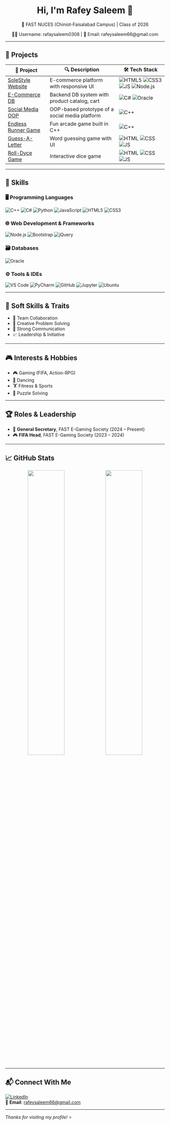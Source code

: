 <h1 align="center">Hi, I'm Rafey Saleem 👋</h1>
<p align="center">📍 FAST NUCES (Chiniot-Faisalabad Campus) | Class of 2026</p>
<p align="center">👨‍💻 Username: rafaysaleem0308 | 📧 Email: rafeysaleem66@gmail.com</p>

---

## 🚀 Projects

| 💼 Project | 🔍 Description | 🛠️ Tech Stack |
|-----------|----------------|----------------|
| [SoleStyle Website](https://github.com/rafaysaleem0308/SoleStyle_Website) | E-commerce platform with responsive UI | ![HTML5](https://img.shields.io/badge/-HTML5-E34F26?logo=html5&logoColor=white) ![CSS3](https://img.shields.io/badge/-CSS3-1572B6?logo=css3&logoColor=white) ![JS](https://img.shields.io/badge/-JavaScript-F7DF1E?logo=javascript&logoColor=black) ![Node.js](https://img.shields.io/badge/-Node.js-339933?logo=nodedotjs&logoColor=white) |
| [E-Commerce DB](https://github.com/rafaysaleem0308/E-Commerce-Database) | Backend DB system with product catalog, cart | ![C#](https://img.shields.io/badge/-C%23-239120?logo=c-sharp&logoColor=white) ![Oracle](https://img.shields.io/badge/-Oracle-F80000?logo=oracle&logoColor=white) |
| [Social Media OOP](https://github.com/rafaysaleem0308/Social-Media-OOP-) | OOP-based prototype of a social media platform | ![C++](https://img.shields.io/badge/-C++-00599C?logo=cplusplus&logoColor=white) |
| [Endless Runner Game](https://github.com/rafaysaleem0308/Endless-Runner-Game) | Fun arcade game built in C++ | ![C++](https://img.shields.io/badge/-C++-00599C?logo=cplusplus&logoColor=white) |
| [Guess-A-Letter](https://github.com/rafaysaleem0308/Guess-A-Letter) | Word guessing game with UI | ![HTML](https://img.shields.io/badge/-HTML-E34F26?logo=html5&logoColor=white) ![CSS](https://img.shields.io/badge/-CSS-1572B6?logo=css3&logoColor=white) ![JS](https://img.shields.io/badge/-JavaScript-F7DF1E?logo=javascript&logoColor=black) |
| [Roll-Dyce Game](https://github.com/rafaysaleem0308/Roll-Dyce-Game) | Interactive dice game | ![HTML](https://img.shields.io/badge/-HTML-E34F26?logo=html5&logoColor=white) ![CSS](https://img.shields.io/badge/-CSS-1572B6?logo=css3&logoColor=white) ![JS](https://img.shields.io/badge/-JavaScript-F7DF1E?logo=javascript&logoColor=black) |

---

## 🧠 Skills

### 🖥️ Programming Languages
![C++](https://img.shields.io/badge/C++-00599C?style=flat-square&logo=cplusplus&logoColor=white)
![C#](https://img.shields.io/badge/C%23-239120?style=flat-square&logo=c-sharp&logoColor=white)
![Python](https://img.shields.io/badge/Python-3776AB?style=flat-square&logo=python&logoColor=white)
![JavaScript](https://img.shields.io/badge/JavaScript-F7DF1E?style=flat-square&logo=javascript&logoColor=black)
![HTML5](https://img.shields.io/badge/HTML5-E34F26?style=flat-square&logo=html5&logoColor=white)
![CSS3](https://img.shields.io/badge/CSS3-1572B6?style=flat-square&logo=css3&logoColor=white)

### 🌐 Web Development & Frameworks
![Node.js](https://img.shields.io/badge/Node.js-339933?style=flat-square&logo=nodedotjs&logoColor=white)
![Bootstrap](https://img.shields.io/badge/Bootstrap-7952B3?style=flat-square&logo=bootstrap&logoColor=white)
![jQuery](https://img.shields.io/badge/jQuery-0769AD?style=flat-square&logo=jquery&logoColor=white)

### 🗃️ Databases
![Oracle](https://img.shields.io/badge/Oracle_11g-F80000?style=flat-square&logo=oracle&logoColor=white)

### ⚙️ Tools & IDEs
![VS Code](https://img.shields.io/badge/VS_Code-007ACC?style=flat-square&logo=visualstudiocode&logoColor=white)
![PyCharm](https://img.shields.io/badge/PyCharm-000000?style=flat-square&logo=pycharm&logoColor=white)
![GitHub](https://img.shields.io/badge/GitHub-181717?style=flat-square&logo=github&logoColor=white)
![Jupyter](https://img.shields.io/badge/Jupyter-F37626?style=flat-square&logo=jupyter&logoColor=white)
![Ubuntu](https://img.shields.io/badge/Ubuntu-E95420?style=flat-square&logo=ubuntu&logoColor=white)

---

## 🧩 Soft Skills & Traits

- 🤝 Team Collaboration
- 🧠 Creative Problem Solving
- 💬 Strong Communication
- 📈 Leadership & Initiative

---

## 🎮 Interests & Hobbies

- 🎮 Gaming (FIFA, Action-RPG)
- 💃 Dancing
- 🏋️ Fitness & Sports
- 🧠 Puzzle Solving

---

## 🏆 Roles & Leadership

- 🏅 **General Secretary**, FAST E-Gaming Society (2024 – Present)  
- 🎮 **FIFA Head**, FAST E-Gaming Society (2023 – 2024)

---

## 📈 GitHub Stats

<p align="center">
  <img src="https://github-readme-stats.vercel.app/api?username=rafaysaleem0308&show_icons=true&theme=default&hide_title=true" width="48%" />
  <img src="https://github-readme-streak-stats.herokuapp.com/?user=rafaysaleem0308&theme=default" width="48%" />
</p>

---

## 📬 Connect With Me

[![LinkedIn](https://img.shields.io/badge/-LinkedIn-0077B5?style=flat-square&logo=linkedin&logoColor=white)](https://linkedin.com/in/rafaysaleem)  
📧 **Email**: rafeysaleem66@gmail.com

---

_Thanks for visiting my profile!_ ⭐
